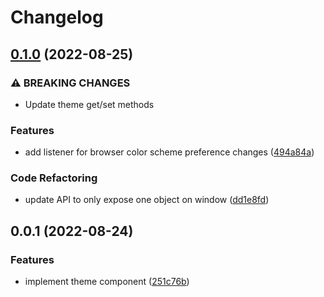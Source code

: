 # Changelog

## [0.1.0](https://github.com/alex-grover/astro-themes/compare/v0.0.1...v0.1.0) (2022-08-25)


### ⚠ BREAKING CHANGES

* Update theme get/set methods

### Features

* add listener for browser color scheme preference changes ([494a84a](https://github.com/alex-grover/astro-themes/commit/494a84a58415cab738f39a53668df15494f31c8c))


### Code Refactoring

* update API to only expose one object on window ([dd1e8fd](https://github.com/alex-grover/astro-themes/commit/dd1e8fd56d8716eeecd6647a2b7fc01c035ff52e))

## 0.0.1 (2022-08-24)


### Features

* implement theme component ([251c76b](https://github.com/alex-grover/astro-themes/commit/251c76bbbc7e250f7dfd266fc0d779f68a9064d6))
